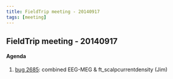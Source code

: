 ```yaml
---
title: FieldTrip meeting - 20140917
tags: [meeting]
---
```


## FieldTrip meeting - 20140917

#### Agenda

1.  [bug 2685](http://bugzilla.fieldtriptoolbox.org/show_bug.cgi?id=2685): combined EEG-MEG & ft_scalpcurrentdensity (Jim)
